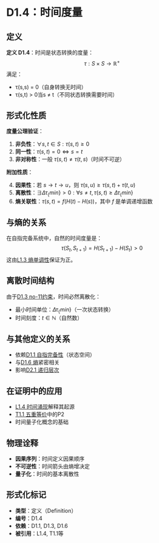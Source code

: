 # D1.4：时间度量

## 定义

**定义 D1.4**：时间是状态转换的度量：
$$
\tau: S \times S \to \mathbb{R}^+
$$
满足：
- τ(s,s) = 0（自身转换无时间）
- τ(s,t) > 0当s ≠ t（不同状态转换需要时间）

## 形式化性质

**度量公理验证**：

1. **非负性**：$\forall s,t \in S: \tau(s,t) \geq 0$
2. **同一性**：$\tau(s,t) = 0 \iff s = t$
3. **非对称性**：一般 $\tau(s,t) \neq \tau(t,s)$（时间不可逆）

**附加性质**：

4. **因果性**：若 $s \to t \to u$，则 $\tau(s,u) \geq \tau(s,t) + \tau(t,u)$
5. **离散性**：$\exists \Delta\tau_\{min\} > 0: \forall s \neq t, \tau(s,t) \geq \Delta\tau_\{min\}$
6. **熵关联性**：$\tau(s,t) = f(H(t) - H(s))$，其中 $f$ 是单调递增函数

## 与熵的关系

在自指完备系统中，自然的时间度量是：
$$
\tau(S_t, S_{t+1}) = H(S_{t+1}) - H(S_t) > 0
$$
这由[L1.3 熵单调性](L1-3-entropy-monotonicity.md)保证为正。

## 离散时间结构

由于[D1.3 no-11约束](D1-3-no-11-constraint.md)，时间必然离散化：
- 最小时间单位：$\Delta\tau_\{min\}$（一次状态转换）
- 时间刻度：$t \in \mathbb{N}$（自然数）

## 与其他定义的关系

- 依赖[D1.1 自指完备性](D1-1-self-referential-completeness.md)（状态空间）
- 与[D1.6 熵](D1-6-entropy.md)紧密相关
- 影响[D2.1 递归层次](D2-1-recursive-level.md)

## 在证明中的应用

- [L1.4 时间涌现](L1-4-time-emergence.md)解释其起源
- [T1.1 五重等价](T1-1-five-fold-equivalence.md)中的P2
- 时间量子化概念的基础

## 物理诠释

- **因果序列**：时间定义因果顺序
- **不可逆性**：时间箭头由熵增决定
- **量子化**：时间的基本离散性

## 形式化标记

- **类型**：定义（Definition）
- **编号**：D1.4
- **依赖**：D1.1, D1.3, D1.6
- **被引用**：L1.4, T1.1等